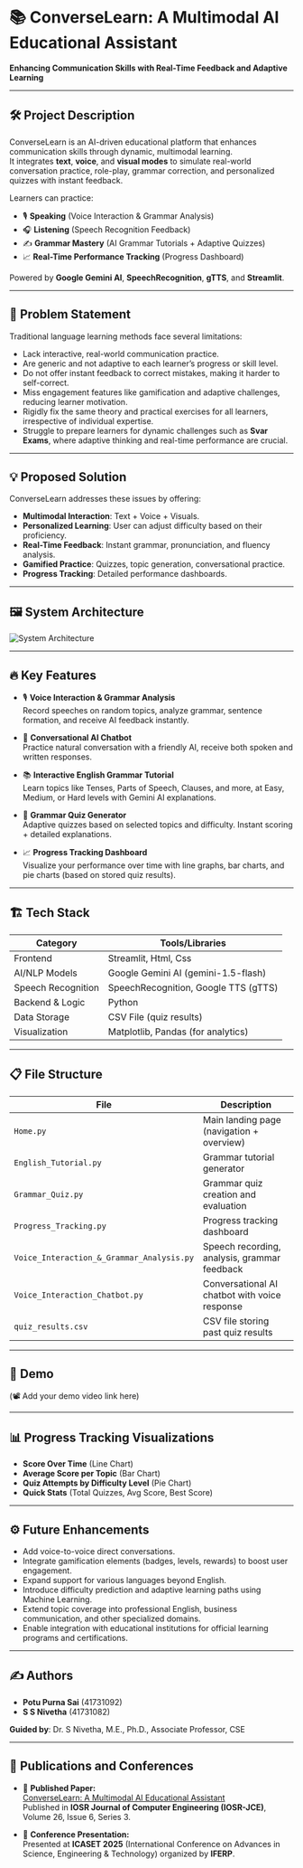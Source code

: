 
# 📚 ConverseLearn: A Multimodal AI Educational Assistant
**Enhancing Communication Skills with Real-Time Feedback and Adaptive Learning**

---

## 🛠 Project Description
ConverseLearn is an AI-driven educational platform that enhances communication skills through dynamic, multimodal learning.  
It integrates **text**, **voice**, and **visual modes** to simulate real-world conversation practice, role-play, grammar correction, and personalized quizzes with instant feedback.

Learners can practice:
- 🎙️ **Speaking** (Voice Interaction & Grammar Analysis)
- 🎧 **Listening** (Speech Recognition Feedback)
- ✍️ **Grammar Mastery** (AI Grammar Tutorials + Adaptive Quizzes)
- 📈 **Real-Time Performance Tracking** (Progress Dashboard)

Powered by **Google Gemini AI**, **SpeechRecognition**, **gTTS**, and **Streamlit**.

---

## 🎯 Problem Statement
Traditional language learning methods face several limitations:
- Lack interactive, real-world communication practice.
- Are generic and not adaptive to each learner’s progress or skill level.
- Do not offer instant feedback to correct mistakes, making it harder to self-correct.
- Miss engagement features like gamification and adaptive challenges, reducing learner motivation.
- Rigidly fix the same theory and practical exercises for all learners, irrespective of individual expertise.
- Struggle to prepare learners for dynamic challenges such as **Svar Exams**, where adaptive thinking and real-time performance are crucial.

---

## 💡 Proposed Solution
ConverseLearn addresses these issues by offering:
- **Multimodal Interaction**: Text + Voice + Visuals.
- **Personalized Learning**: User can adjust difficulty based on their proficiency.
- **Real-Time Feedback**: Instant grammar, pronunciation, and fluency analysis.
- **Gamified Practice**: Quizzes, topic generation, conversational practice.
- **Progress Tracking**: Detailed performance dashboards.

---

## 🖼️ System Architecture

![System Architecture](relative/path/to/your/image.png)

---

## 🔥 Key Features
- 🎙️ **Voice Interaction & Grammar Analysis**  
  Record speeches on random topics, analyze grammar, sentence formation, and receive AI feedback instantly.

- 🧠 **Conversational AI Chatbot**  
  Practice natural conversation with a friendly AI, receive both spoken and written responses.

- 📚 **Interactive English Grammar Tutorial**  
  Learn topics like Tenses, Parts of Speech, Clauses, and more, at Easy, Medium, or Hard levels with Gemini AI explanations.

- 📝 **Grammar Quiz Generator**  
  Adaptive quizzes based on selected topics and difficulty. Instant scoring + detailed explanations.

- 📈 **Progress Tracking Dashboard**  
  Visualize your performance over time with line graphs, bar charts, and pie charts (based on stored quiz results).

---

## 🏗️ Tech Stack

| Category             | Tools/Libraries                                  |
|----------------------|--------------------------------------------------|
| Frontend              | Streamlit, Html, Css                            |
| AI/NLP Models         | Google Gemini AI (gemini-1.5-flash)             |
| Speech Recognition    | SpeechRecognition, Google TTS (gTTS)            |
| Backend & Logic       | Python                                          |
| Data Storage          | CSV File (quiz results)                         |
| Visualization         | Matplotlib, Pandas (for analytics)              |

---

## 📋 File Structure

| File                              | Description                                      |
|-----------------------------------|--------------------------------------------------|
| `Home.py`                         | Main landing page (navigation + overview)       |
| `English_Tutorial.py`             | Grammar tutorial generator                      |
| `Grammar_Quiz.py`                 | Grammar quiz creation and evaluation            |
| `Progress_Tracking.py`            | Progress tracking dashboard                     |
| `Voice_Interaction_&_Grammar_Analysis.py` | Speech recording, analysis, grammar feedback |
| `Voice_Interaction_Chatbot.py`    | Conversational AI chatbot with voice response   |
| `quiz_results.csv`                | CSV file storing past quiz results              |

---

## 🎥 Demo
(📽️ Add your demo video link here)

---

## 📊 Progress Tracking Visualizations
- **Score Over Time** (Line Chart)
- **Average Score per Topic** (Bar Chart)
- **Quiz Attempts by Difficulty Level** (Pie Chart)
- **Quick Stats** (Total Quizzes, Avg Score, Best Score)

---

## ⚙️ Future Enhancements

- Add voice-to-voice direct conversations.
- Integrate gamification elements (badges, levels, rewards) to boost user engagement.
- Expand support for various languages beyond English.
- Introduce difficulty prediction and adaptive learning paths using Machine Learning.
- Extend topic coverage into professional English, business communication, and other specialized domains.
- Enable integration with educational institutions for official learning programs and certifications.

---

## ✍️ Authors
- **Potu Purna Sai** (41731092)
- **S S Nivetha** (41731082)


**Guided by**: Dr. S Nivetha, M.E., Ph.D., Associate Professor, CSE

---

## 🏅 Publications and Conferences

- 📄 **Published Paper:**  
  [ConverseLearn: A Multimodal AI Educational Assistant](https://www.iosrjournals.org/iosr-jce/papers/Vol26-issue6/Ser-3/C2606031020.pdf)  
  Published in **IOSR Journal of Computer Engineering (IOSR-JCE)**, Volume 26, Issue 6, Series 3.

- 🎤 **Conference Presentation:**  
  Presented at **ICASET 2025** (International Conference on Advances in Science, Engineering & Technology) organized by **IFERP**.



